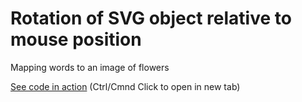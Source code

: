 # Rotation of SVG object relative to mouse position

Mapping words to an image of flowers



[See code in action](https://mgn00150905.github.io/GenerativeDesignProjects/Word_mapped_to_Picture) (Ctrl/Cmnd Click to open in new tab)
